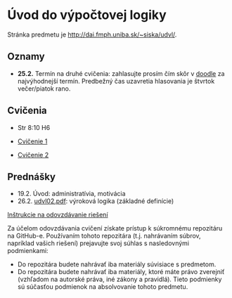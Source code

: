 Úvod do výpočtovej logiky
=========================


Stránka predmetu je http://dai.fmph.uniba.sk/~siska/udvl/.

Oznamy
------
* **25.2.** Termín na druhé cvičenia: zahlasujte prosím čím skôr
  v [doodle](http://doodle.com/8egdvcun25s5pyrb) za najvýhodnejší termín.
  Predbežný čas uzavretia hlasovania je štvrtok večer/piatok rano.

Cvičenia
--------
* Str 8:10 H6

* [Cvičenie 1](cv01)
* [Cvičenie 2](cv02)

Prednášky
---------
* 19.2. Úvod: administratívia, motivácia
* 26.2. [udvl02.pdf](slides/udvl02.pdf): výroková logika (základné definície)

[Inštrukcie na odovzdávanie riešení](odovzdavanie.md)

Za účelom odovzdávania cvičení získate prístup k súkromnému repozitáru na GitHub-e.
Používaním tohoto repozitára (t.j. nahrávaním súbrov, napríklad vašich riešení) prejavujte
svoj súhlas s nasledovnými podmienkami:
- Do repozitára budete nahrávať iba materiály súvisiace s predmetom.
- Do repozitára budete nahrávať iba materiály, ktoré máte právo zverejniť
  (vzhľadom na autorské práva, iné zákony a pravidlá).
Tieto podmienky sú súčasťou podmienok na absolvovanie tohoto predmetu.
